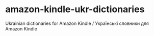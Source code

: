 # amazon-kindle-ukr-dictionaries
Ukrainian dictionaries for Amazon Kindle / Українські словники для Amazon Kindle
